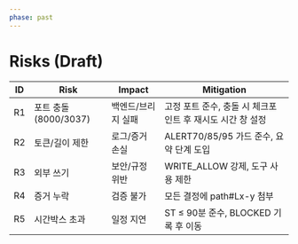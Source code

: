```yaml
---
phase: past
---
```


# Risks (Draft)

| ID | Risk | Impact | Mitigation |
|---|---|---|---|
| R1 | 포트 충돌(8000/3037) | 백엔드/브리지 실패 | 고정 포트 준수, 충돌 시 체크포인트 후 재시도 시간 창 설정 |
| R2 | 토큰/길이 제한 | 로그/증거 손실 | ALERT70/85/95 가드 준수, 요약 단계 도입 |
| R3 | 외부 쓰기 | 보안/규정 위반 | WRITE_ALLOW 강제, 도구 사용 제한 |
| R4 | 증거 누락 | 검증 불가 | 모든 결정에 path#Lx-y 첨부 |
| R5 | 시간박스 초과 | 일정 지연 | ST ≤ 90분 준수, BLOCKED 기록 후 이동 |
